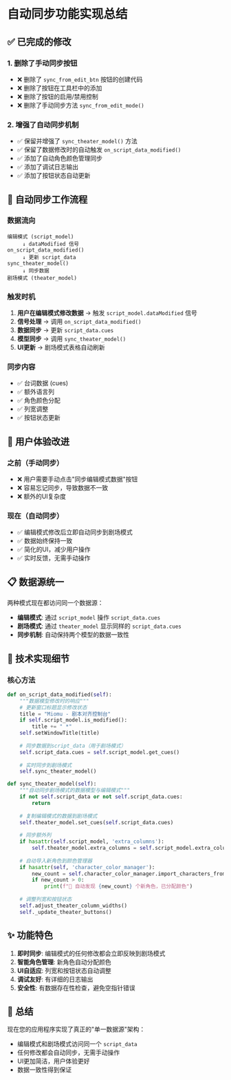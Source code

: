 # 自动同步功能实现总结

## ✅ 已完成的修改

### 1. 删除了手动同步按钮
- ❌ 删除了 `sync_from_edit_btn` 按钮的创建代码
- ❌ 删除了按钮在工具栏中的添加
- ❌ 删除了按钮的启用/禁用控制
- ❌ 删除了手动同步方法 `sync_from_edit_mode()`

### 2. 增强了自动同步机制
- ✅ 保留并增强了 `sync_theater_model()` 方法
- ✅ 保留了数据修改时的自动触发 `on_script_data_modified()`
- ✅ 添加了自动角色颜色管理同步
- ✅ 添加了调试日志输出
- ✅ 添加了按钮状态自动更新

## 🔄 自动同步工作流程

### 数据流向
```
编辑模式 (script_model)
     ↓ dataModified 信号
on_script_data_modified()
     ↓ 更新 script_data
sync_theater_model()
     ↓ 同步数据
剧场模式 (theater_model)
```

### 触发时机
1. **用户在编辑模式修改数据** → 触发 `script_model.dataModified` 信号
2. **信号处理** → 调用 `on_script_data_modified()`
3. **数据同步** → 更新 `script_data.cues`
4. **模型同步** → 调用 `sync_theater_model()`
5. **UI更新** → 剧场模式表格自动刷新

### 同步内容
- ✅ 台词数据 (cues)
- ✅ 额外语言列
- ✅ 角色颜色分配
- ✅ 列宽调整
- ✅ 按钮状态更新

## 🎯 用户体验改进

### 之前（手动同步）
- ❌ 用户需要手动点击"同步编辑模式数据"按钮
- ❌ 容易忘记同步，导致数据不一致
- ❌ 额外的UI复杂度

### 现在（自动同步）
- ✅ 编辑模式修改后立即自动同步到剧场模式
- ✅ 数据始终保持一致
- ✅ 简化的UI，减少用户操作
- ✅ 实时反馈，无需手动操作

## 📋 数据源统一

两种模式现在都访问同一个数据源：
- **编辑模式**: 通过 `script_model` 操作 `script_data.cues`
- **剧场模式**: 通过 `theater_model` 显示同样的 `script_data.cues`
- **同步机制**: 自动保持两个模型的数据一致性

## 🔧 技术实现细节

### 核心方法
```python
def on_script_data_modified(self):
    """数据模型修改时的响应"""
    # 更新窗口标题显示修改状态
    title = "Miomu - 剧本对齐控制台"
    if self.script_model.is_modified():
        title += " *"
    self.setWindowTitle(title)
    
    # 同步数据到script_data（用于剧场模式）
    self.script_data.cues = self.script_model.get_cues()
    
    # 实时同步到剧场模式
    self.sync_theater_model()

def sync_theater_model(self):
    """自动同步剧场模式的数据模型与编辑模式"""
    if not self.script_data or not self.script_data.cues:
        return
        
    # 复制编辑模式的数据到剧场模式
    self.theater_model.set_cues(self.script_data.cues)
    
    # 同步额外列
    if hasattr(self.script_model, 'extra_columns'):
        self.theater_model.extra_columns = self.script_model.extra_columns.copy()
    
    # 自动导入新角色到颜色管理器
    if hasattr(self, 'character_color_manager'):
        new_count = self.character_color_manager.import_characters_from_cues(self.script_data.cues)
        if new_count > 0:
            print(f"🎨 自动发现 {new_count} 个新角色，已分配颜色")
    
    # 调整列宽和按钮状态
    self.adjust_theater_column_widths()
    self._update_theater_buttons()
```

## ✨ 功能特色

1. **即时同步**: 编辑模式的任何修改都会立即反映到剧场模式
2. **智能角色管理**: 新角色自动分配颜色
3. **UI自适应**: 列宽和按钮状态自动调整
4. **调试友好**: 有详细的日志输出
5. **安全性**: 有数据存在性检查，避免空指针错误

## 🎉 总结

现在您的应用程序实现了真正的"单一数据源"架构：
- 编辑模式和剧场模式访问同一个 `script_data`
- 任何修改都会自动同步，无需手动操作
- UI更加简洁，用户体验更好
- 数据一致性得到保证
